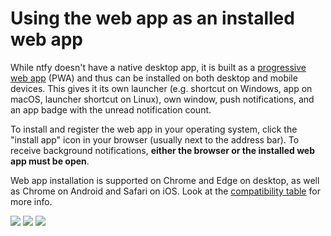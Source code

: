 # Using the web app as an installed web app
While ntfy doesn't have a native desktop app, it is built as a [progressive web app](https://developer.mozilla.org/en-US/docs/Web/Progressive_web_apps) (PWA)
and thus can be installed on both desktop and mobile devices. This gives it its own launcher (e.g. shortcut on Windows, app on 
macOS, launcher shortcut on Linux), own window, push notifications, and an app badge with the unread notification count.

To install and register the web app in your operating system, click the "install app" icon in your browser (usually next to the
address bar). To receive background notifications, **either the browser or the installed web app must be open**.

<!-- TODO: (Q4 2023) Safari 17 / macOS 14 Sonoma supports installable PWAs too -->

Web app installation is supported on Chrome and Edge on desktop, as well as Chrome on Android and Safari on iOS.
Look at the [compatibility table](https://caniuse.com/web-app-manifest) for more info.

<div id="pwa-screenshots" class="screenshots">
    <a href="../../static/img/pwa.png"><img src="../../static/img/pwa.png"/></a> 
    <a href="../../static/img/pwa-install.png"><img src="../../static/img/pwa-install.png"/></a>
    <a href="../../static/img/pwa-badge.png"><img src="../../static/img/pwa-badge.png"/></a>
</div>
